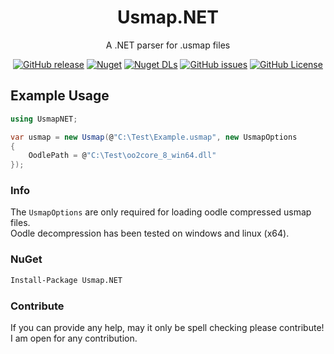 <div align="center">

# Usmap.NET

A .NET parser for .usmap files

[![GitHub release](https://img.shields.io/github/v/release/NotOfficer/Usmap.NET?logo=github)](https://github.com/NotOfficer/Usmap.NET/releases/latest) [![Nuget](https://img.shields.io/nuget/v/Usmap.NET?logo=nuget)](https://www.nuget.org/packages/Usmap.NET) [![Nuget DLs](https://img.shields.io/nuget/dt/Usmap.NET?logo=nuget)](https://www.nuget.org/packages/Usmap.NET) [![GitHub issues](https://img.shields.io/github/issues/NotOfficer/Usmap.NET?logo=github)](https://github.com/NotOfficer/Usmap.NET/issues) [![GitHub License](https://img.shields.io/github/license/NotOfficer/Usmap.NET)](https://github.com/NotOfficer/Usmap.NET/blob/master/LICENSE)

</div>

## Example Usage

```cs
using UsmapNET;

var usmap = new Usmap(@"C:\Test\Example.usmap", new UsmapOptions
{
    OodlePath = @"C:\Test\oo2core_8_win64.dll"
});
```

### Info

The `UsmapOptions` are only required for loading oodle compressed usmap files.  
Oodle decompression has been tested on windows and linux (x64).

### NuGet

```md
Install-Package Usmap.NET
```

### Contribute

If you can provide any help, may it only be spell checking please contribute!  
I am open for any contribution.
